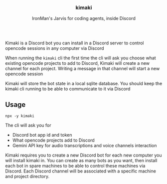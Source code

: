 <div align='center'>
    <br/>
    <br/>
    <h3>kimaki</h3>
    <p>IronMan's Jarvis for coding agents, inside Discord</p>
    <br/>
    <br/>
</div>

Kimaki is a Discord bot you can install in a Discord server to control opencode sessions in any computer via Discord

When running the `kimaki` cli the first time the cli will ask you choose what existing opencode projects to add to Discord, Kimaki will create a new channel for each project. Writing a message in that channel will start a new opencode session

Kimaki will store the bot state in a local sqlite database. You should keep the kimaki cli running to be able to communicate to it via Discord

## Usage

`npx -y kimaki`

The cli will ask you for

- Discord bot app id and token
- What opencode projects add to Discord
- Gemini API key for audio transcriptions and voice channels interaction

Kimaki requires you to create a new Discord bot for each new computer you will install kimaki in. You can create as many bots as you want, then install each bot in spare machines to be able to control these machines via Discord. Each Discord channel will be associated with a specific machine and project directory.
